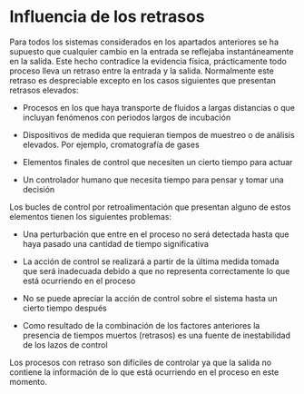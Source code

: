 # Influencia de los retrasos

Para todos los sistemas considerados en los apartados anteriores se ha supuesto que cualquier cambio en la entrada se reflejaba instantáneamente en la salida. Este hecho contradice la evidencia física, prácticamente todo proceso lleva un retraso entre la entrada y la salida. Normalmente este retraso es despreciable excepto en los casos siguientes que presentan retrasos elevados:

-   Procesos en los que haya transporte de fluidos a largas distancias o que incluyan fenómenos con periodos largos de incubación

-   Dispositivos de medida que requieran tiempos de muestreo o de análisis elevados. Por ejemplo, cromatografía de gases

-   Elementos finales de control que necesiten un cierto tiempo para actuar

-   Un controlador humano que necesita tiempo para pensar y tomar una decisión

Los bucles de control por retroalimentación que presentan alguno de estos elementos tienen los siguientes problemas:

-   Una perturbación que entre en el proceso no será detectada hasta que haya pasado una cantidad de tiempo significativa

-   La acción de control se realizará a partir de la última medida tomada que será inadecuada debido a que no representa correctamente lo que está ocurriendo en el proceso

-   No se puede apreciar la acción de control sobre el sistema hasta un cierto tiempo después

-   Como resultado de la combinación de los factores anteriores la presencia de tiempos muertos (retrasos) es una fuente de inestabilidad de los lazos de control

Los procesos con retraso son difíciles de controlar ya que la salida no contiene la información de lo que está ocurriendo en el proceso en este momento.
